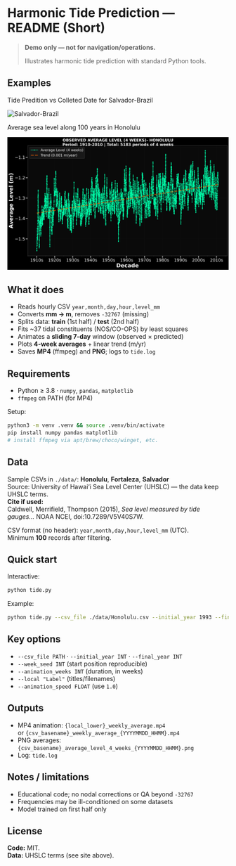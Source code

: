 # Harmonic Tide Prediction — README (Short)

> **Demo only — not for navigation/operations.**
>
>Illustrates harmonic tide prediction with standard Python tools.
>
## Examples

Tide Predition vs Colleted Date for Salvador-Brazil

![Salvador-Brazil](https://github.com/SmaniaD/Tide-Prediction/blob/main/Salvador-Brazil_prediction.gif)



Average sea level along 100 years in Honolulu


![Honolulu](https://github.com/SmaniaD/Tide-Prediction/blob/main/Honolulu_average_level_4_weeks.png)

## What it does
- Reads hourly CSV `year,month,day,hour,level_mm`
- Converts **mm → m**, removes `-32767` (missing)
- Splits data: **train** (1st half) / **test** (2nd half)
- Fits ~37 tidal constituents (NOS/CO-OPS) by least squares
- Animates a **sliding 7-day** window (observed × predicted)
- Plots **4-week averages** + linear trend (m/yr)
- Saves **MP4** (ffmpeg) and **PNG**; logs to `tide.log`

## Requirements
- Python ≥ 3.8 · `numpy`, `pandas`, `matplotlib`
- `ffmpeg` on PATH (for MP4)

Setup:
```bash
python3 -m venv .venv && source .venv/bin/activate
pip install numpy pandas matplotlib
# install ffmpeg via apt/brew/choco/winget, etc.
```

## Data
Sample CSVs in `./data/`: **Honolulu**, **Fortaleza**, **Salvador**  
Source: University of Hawai‘i Sea Level Center (UHSLC) — the data keep UHSLC terms.  
**Cite if used:**  
Caldwell, Merrifield, Thompson (2015), *Sea level measured by tide gauges…* NOAA NCEI, doi:10.7289/V5V40S7W.

CSV format (no header): `year,month,day,hour,level_mm` (UTC).  
Minimum **100** records after filtering.

## Quick start
Interactive:
```bash
python tide.py
```
Example:
```bash
python tide.py --csv_file ./data/Honolulu.csv --initial_year 1993 --final_year 2020   --local "Honolulu" --animation_weeks 4 --animation_speed 1.0 --week_seed 42
```

## Key options
- `--csv_file PATH` · `--initial_year INT` · `--final_year INT`
- `--week_seed INT` (start position reproducible)
- `--animation_weeks INT` (duration, in weeks)
- `--local "Label"` (titles/filenames)
- `--animation_speed FLOAT` (use `1.0`)

## Outputs
- MP4 animation: `{local_lower}_weekly_average.mp4`  
  or `{csv_basename}_weekly_average_{YYYYMMDD_HHMM}.mp4`
- PNG averages: `{csv_basename}_average_level_4_weeks_{YYYYMMDD_HHMM}.png`
- Log: `tide.log`

## Notes / limitations
- Educational code; no nodal corrections or QA beyond `-32767`
- Frequencies may be ill-conditioned on some datasets
- Model trained on first half only

## License
**Code:** MIT.  
**Data:** UHSLC terms (see site above).
